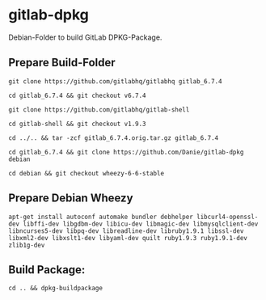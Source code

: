 # gitlab-dpkg
Debian-Folder to build GitLab DPKG-Package.

## Prepare Build-Folder

    git clone https://github.com/gitlabhq/gitlabhq gitlab_6.7.4

    cd gitlab_6.7.4 && git checkout v6.7.4

    git clone https://github.com/gitlabhq/gitlab-shell

    cd gitlab-shell && git checkout v1.9.3

    cd ../.. && tar -zcf gitlab_6.7.4.orig.tar.gz gitlab_6.7.4

    cd gitlab_6.7.4 && git clone https://github.com/Danie/gitlab-dpkg debian

    cd debian && git checkout wheezy-6-6-stable

## Prepare Debian Wheezy

    apt-get install autoconf automake bundler debhelper libcurl4-openssl-dev libffi-dev libgdbm-dev libicu-dev libmagic-dev libmysqlclient-dev libncurses5-dev libpq-dev libreadline-dev libruby1.9.1 libssl-dev libxml2-dev libxslt1-dev libyaml-dev quilt ruby1.9.3 ruby1.9.1-dev zlib1g-dev

## Build Package:

    cd .. && dpkg-buildpackage
